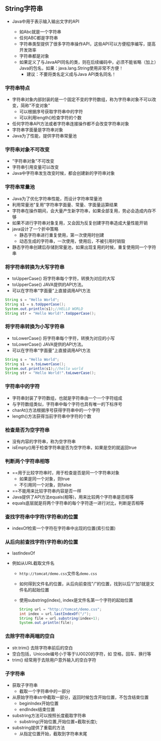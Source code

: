 ## String字符串

- Java中用于表示输入输出文字的API

  - 如Abc就是一个字符串
  - 任何ABC都是字符串
  - 字符串类型提供了很多字符串操作API，这些API可以方便程序编写，提高开发效率
  - 字符串都是对象
  - 如果定义了与JavaAPI同名的类，则在后续编码中，必须不能省略（加上）Java的包名，如果：java.lang.String使用非常不方便！
    - 建议：不要将类名定义成与Java API类名同名！

### 字符串特点

- 字符串对象内部封装的是一个固定不变的字符数组，称为字符串对象不可以改变，简称"不变对象"
  - 可以根据序号获取字符串中的字符
  - 可以利用length()检查字符的个数
- 任何字符串API方法或者字符串连接操作都不会改变字符串对象
- 字符串字面量是字符串对象
- Java为了性能，提供字符串常量池

### 字符串对象不可改变

- "字符串对象"不可改变
- 字符串引用变量可以改变
- Java中字符串发生改变时候，都会创建新的字符串对象

### 字符串常量池

- Java为了优化字符串性能，而设计字符串常量池
- 利用常量池"复用"字符串字面量、常量、字面量运算结果
- 字符串在操作期间，会大量产生新字符串，如果全部复用，势必会造成内存不够
- 如果不进行字符串对象复用，又会因为反复创建字符串造成大量性能开销
- java设计了一个折中策略
  - 静态字符串进行重复使用，第一次使用时创建
  - 动态生成的字符串，一次使用，使用后，不被引用时销毁
- 静态字符串创建后存储到常量池，如果出现复用的时候，重复使用同一个字符串

### 将字符串转换为大写字符串

- toUpperCase() 将字符串每个字符，转换为对应的大写
- toUpperCase() JAVA提供的API方法。
- 可以在字符串“字面量”上直接调用API方法

```java
String s = "Hello World";
String s1 = s.toUpperCase();
System.out.println(s1);//HELLO WORLD
String str = "Hello World!".toUpperCase();
```

### 将字符串转换为小写字符串

- toLowerCase() 将字符串每个字符，转换为对应的小写
- toLowerCase() JAVA提供的API方法。
- 可以在字符串“字面量”上直接调用API方法

```java
String s = "Hello World";
String s1 = s.toLowerCase();
System.out.println(s1);//hello world
String str = "Hello World!".toLowerCase();
```

### 字符串中的字符

- 字符串封装了字符数组，也就是字符串由一个一个字符组成
- 与字符数组类似，字符串中每个字符也具有唯一的下标序号
- charAt()方法根据序号获得字符串中的一个字符
- length()方法获得当前字符串中字符的个数

### 检查是否为空字符串

- 没有内容的字符串，称为空字符串
- isEmpty()用于检查字符串是否为空字符串，如果是空的就返回true

### 判断两个字符串相等

- ==用于比较字符串时，用于检查是否是同一个字符串对象
  - 如果是同一个对象，则true
  - 不引用同一个对象，则false
- ==不能用来比较字符串内容是否一样
- Java提供了API方法equals(相等)，用来比较两个字符串是否相等
- equals底层就是将两个字符串的每个字符逐一进行对比，判断是否相等

### 查找字符串中字符(字符串)的位置

- indexOf检索一个字符在字符串中出现的位置(索引位置)

### 从后向前查找字符(字符串)的位置

- lastIndexOf

- 例如从URL截取文件名

  - `http://tomcat/demo.css`文件名`demo.css`

  - 如何得到文件名的位置，从后向前查找"/"的位置，找到以后“/”加1就是文件名的起始位置

  - 使用substring(index), index是文件名第一个字符的起始位置

    ```java
    String url = "http://tomcat/demo.css";
    int index = url.lastIndexOf("/");
    String file = url.substring(index+1);
    System.out.println(file); 
    ```

### 去除字符串两端的空白

- str.trim() 去除字符串前后的空白
- 空白包括，Unicode编号小于等于\U0020的字符，如 空格，回车、换行等
- trim() 经常用于去除用户意外输入的空白字符 

### 子字符串

- 获取子字符串
  - 截取一个字符串中的一部分
- 从原始字符串str中截取一部分，返回时候包含开始位置，不包含结束位置
  - beginIndex开始位置
  - endIndex结束位置
- substring方法可以按照长度截取字符串
  - substring(开始位置,开始位置+截取长度);
- substring提供了重载的方法
  - 从指定位置开始，截取到字符串末尾